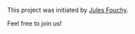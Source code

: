 
This project was initiated by [Jules Fouchy](https://julesfouchy.github.io/home/).

Feel free to join us!